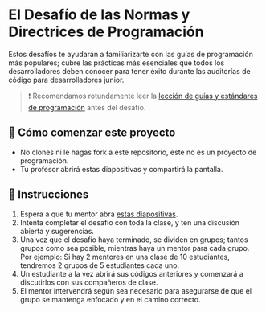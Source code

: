 <!-- hide -->
# El Desafío de las Normas y Directrices de Programación
<!-- endhide -->

Estos desafíos te ayudarán a familiarizarte con las guías de programación más populares; cubre las prácticas más esenciales que todos los desarrolladores deben conocer para tener éxito durante las auditorías de código para desarrolladores junior.

> ❗ Recomendamos rotundamente leer la [lección de guías y estándares de programación](https://4geeks.com/es/lesson/estandates-y-lineamientos-de-codigo) antes del desafío.
  
## 🌱 Cómo comenzar este proyecto

- No clones ni le hagas fork a este repositorio, este no es un proyecto de programación.
- Tu profesor abrirá estas diapositivas y compartirá la pantalla.

## 📝 Instrucciones

1. Espera a que tu mentor abra [estas diapositivas](https://coding-guidelines-challenge.vercel.app).
2. Intenta completar el desafío con toda la clase, y ten una discusión abierta y sugerencias.
3. Una vez que el desafío haya terminado, se dividen en grupos; tantos grupos como sea posible, mientras haya un mentor para cada grupo. Por ejemplo: Si hay 2 mentores en una clase de 10 estudiantes, tendremos 2 grupos de 5 estudiantes cada uno.
4. Un estudiante a la vez abrirá sus códigos anteriores y comenzará a discutirlos con sus compañeros de clase.
5. El mentor intervendrá según sea necesario para asegurarse de que el grupo se mantenga enfocado y en el camino correcto.
